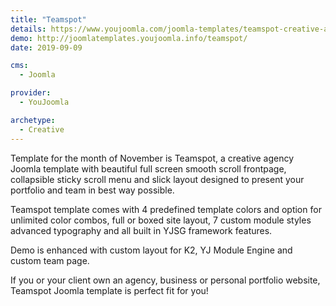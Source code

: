 ```yaml
---
title: "Teamspot"
details: https://www.youjoomla.com/joomla-templates/teamspot-creative-agency-joomla-template.html
demo: http://joomlatemplates.youjoomla.info/teamspot/
date: 2019-09-09

cms: 
  - Joomla

provider:
  - YouJoomla

archetype:
  - Creative
--- 
```


Template for the month of November is Teamspot, a creative agency Joomla template with beautiful full screen smooth scroll frontpage, collapsible sticky scroll menu and slick layout designed to present your portfolio and team in best way possible. 

Teamspot template comes with 4 predefined template colors and option for unlimited color combos, full or boxed site layout, 7 custom module styles advanced typography and all built in YJSG framework features.

Demo is enhanced with custom layout for K2, YJ Module Engine and custom team page.

If you or your client own an agency, business or personal portfolio website, Teamspot Joomla template is perfect fit for you! 
